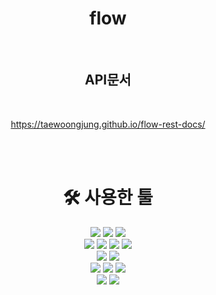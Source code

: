 <div align="center">

# flow

<br>


## API문서

<br>

https://taewoongjung.github.io/flow-rest-docs/

<br><br>

# 🛠️ 사용한 툴

</div>

<div align="center">
	<img src="https://img.shields.io/badge/Java-007396?style=flat&logo=Java&logoColor=white" />
  <img src="https://img.shields.io/badge/Spring%20Boot-6DB33F?style=flat-square&logo=Spring%20Boot&logoColor=black"/>
	<img src="https://img.shields.io/badge/Gradle-02303A?style=flat&logo=Gradle&logoColor=white" />
</div>

<div align="center">
  <img src="https://img.shields.io/badge/MySQL-4479A1?style=flat&logo=MySQL&logoColor=white" />
  <img src="https://img.shields.io/badge/Flyway-CC0200?style=flat&logo=Flyway&logoColor=white" />
  <img src="https://img.shields.io/badge/h2-0094F5?style=flat&logo=h2&logoColor=white" />
  <img src="https://img.shields.io/badge/Hibernate-59666C?style=flat&logo=Hibernate&logoColor=white" />
</div>

<div align="center">
  <img src="https://img.shields.io/badge/Junit5-25A162?style=flat&logo=Junit5&logoColor=white" />
  <img src="https://img.shields.io/badge/Mockito-00A98F?style=flat&logo=Mockito&logoColor=white" />
</div>

<div align="center">
  <img src="https://img.shields.io/badge/Docker-2496ED?style=flat&logo=Docker&logoColor=white" />
  <img src="https://img.shields.io/badge/Naver%20Cloud%20Platform-03C75A?style=flat&logo=Naver%20Cloud%20Platform&logoColor=white" />
  <img src="https://img.shields.io/badge/GitHub-181717?style=flat&logo=GitHub&logoColor=white" />
</div>

<div align="center">
  <img src="https://img.shields.io/badge/GitHub%20Actions-2088FF?style=flat&logo=GitHub%20Actions&logoColor=white" />
  <img src="https://img.shields.io/badge/Spring%20REST%20Docs-006643?style=flat&logo=Spring%20REST%20Docs&logoColor=white" />
</div>

</div>
